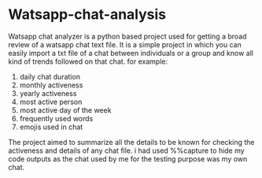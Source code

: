 # Watsapp-chat-analysis
Watsapp chat analyzer is a python based project used for getting a broad review of a watsapp chat text file.
It is a simple project in which you can easily import a txt file of a chat between individuals or a group and know all kind of trends followed on that chat.
for example:
1. daily chat duration
2. monthly activeness
3. yearly activeness
4. most active person
5. most active day of the week
6. frequently used words
7. emojis used in chat

The project aimed to summarize all the details to be known for checking the activeness and details of any chat file.
i had used %%capture to hide my code outputs as the chat used by me for the testing purpose was my own chat.

